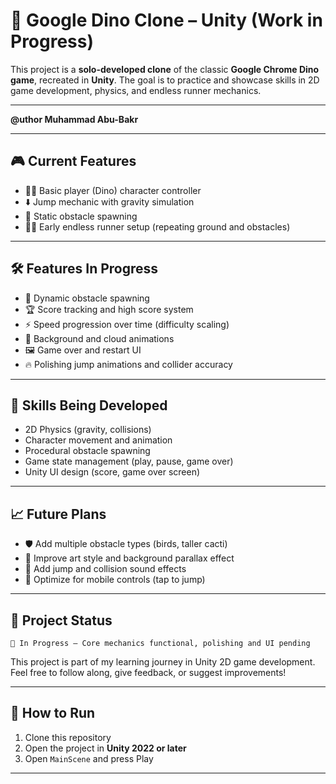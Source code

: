 # 🦖 Google Dino Clone – Unity (Work in Progress)

This project is a **solo-developed clone** of the classic **Google Chrome Dino game**, recreated in **Unity**. The goal is to practice and showcase skills in 2D game development, physics, and endless runner mechanics.

---

**@uthor Muhammad Abu-Bakr**

---

## 🎮 Current Features

- 🏃‍♂️ Basic player (Dino) character controller
- ⬇️ Jump mechanic with gravity simulation
- 🌵 Static obstacle spawning
- 🌵🌵 Early endless runner setup (repeating ground and obstacles)

---

## 🛠️ Features In Progress

- 🚀 Dynamic obstacle spawning
- 🏆 Score tracking and high score system
- ⚡ Speed progression over time (difficulty scaling)
- 🌄 Background and cloud animations
- 🖼️ Game over and restart UI
- 🔥 Polishing jump animations and collider accuracy

---

## 🧠 Skills Being Developed

- 2D Physics (gravity, collisions)
- Character movement and animation
- Procedural obstacle spawning
- Game state management (play, pause, game over)
- Unity UI design (score, game over screen)

---

## 📈 Future Plans

- 🛡️ Add multiple obstacle types (birds, taller cacti)
- 🎨 Improve art style and background parallax effect
- 🎵 Add jump and collision sound effects
- 📱 Optimize for mobile controls (tap to jump)

---

## 📘 Project Status

`🚧 In Progress – Core mechanics functional, polishing and UI pending`

This project is part of my learning journey in Unity 2D game development.  
Feel free to follow along, give feedback, or suggest improvements!

---

## 🚀 How to Run

1. Clone this repository
2. Open the project in **Unity 2022 or later**
3. Open `MainScene` and press Play

---



